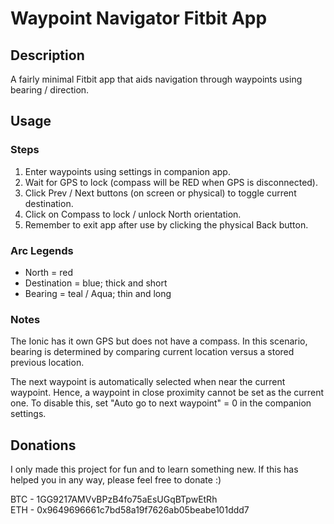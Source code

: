# Waypoint Navigator Fitbit App

## Description

A fairly minimal Fitbit app that aids navigation through waypoints using bearing / direction.

## Usage

### Steps

1. Enter waypoints using settings in companion app.
1. Wait for GPS to lock (compass will be RED when GPS is disconnected).
1. Click Prev / Next buttons (on screen or physical) to toggle current destination.
1. Click on Compass to lock / unlock North orientation.
1. Remember to exit app after use by clicking the physical Back button.

### Arc Legends

- North = red
- Destination = blue; thick and short
- Bearing = teal / Aqua; thin and long

### Notes

The Ionic has it own GPS but does not have a compass. In this scenario, bearing is determined by comparing current location versus a stored previous location.

The next waypoint is automatically selected when near the current waypoint. Hence, a waypoint in close proximity cannot be set as the current one. To disable this, set "Auto go to next waypoint" = 0 in the companion settings.

## Donations

I only made this project for fun and to learn something new. If this has helped you in any way, please feel free to donate :)

BTC - 1GG9217AMVvBPzB4fo75aEsUGqBTpwEtRh  
ETH - 0x9649696661c7bd58a19f7626ab05beabe101ddd7
